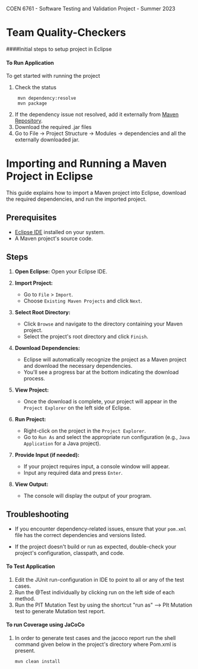 COEN 6761 - Software Testing and Validation Project - Summer 2023
# Team Quality-Checkers

####Initial steps to setup project in Eclipse

#### To Run Application
To get started with running the project

1. Check the status
   ```shell
    mvn dependency:resolve
    mvn package
   ```
2. If the dependency issue not resolved, add it externally from [Maven Repository](https://mvnrepository.com/). 
3. Download the required .jar files
4. Go to File -> Project Structure -> Modules -> dependencies and all the externally downloaded jar.

# Importing and Running a Maven Project in Eclipse

This guide explains how to import a Maven project into Eclipse, download the required dependencies, and run the imported project.

## Prerequisites

- [Eclipse IDE](https://www.eclipse.org/downloads/) installed on your system.
- A Maven project's source code.

## Steps

1. **Open Eclipse:**
   Open your Eclipse IDE.

2. **Import Project:**
   - Go to `File` > `Import`.
   - Choose `Existing Maven Projects` and click `Next`.

3. **Select Root Directory:**
   - Click `Browse` and navigate to the directory containing your Maven project.
   - Select the project's root directory and click `Finish`.

4. **Download Dependencies:**
   - Eclipse will automatically recognize the project as a Maven project and download the necessary dependencies.
   - You'll see a progress bar at the bottom indicating the download process.

5. **View Project:**
   - Once the download is complete, your project will appear in the `Project Explorer` on the left side of Eclipse.

6. **Run Project:**
   - Right-click on the project in the `Project Explorer`.
   - Go to `Run As` and select the appropriate run configuration (e.g., `Java Application` for a Java project).

7. **Provide Input (if needed):**
   - If your project requires input, a console window will appear.
   - Input any required data and press `Enter`.

8. **View Output:**
   - The console will display the output of your program.

## Troubleshooting

- If you encounter dependency-related issues, ensure that your `pom.xml` file has the correct dependencies and versions listed.

- If the project doesn't build or run as expected, double-check your project's configuration, classpath, and code.

#### To Test Application

1. Edit the JUnit run-configuration in IDE to point to all or any of the test cases.
2. Run the @Test individually by clicking run on the left side of each method.
3. Run the PIT Mutation Test by using the shortcut "run as" --> PIt Mutation test to generate Mutation test report.

#### To run Coverage using JaCoCo
1. In order to generate test cases and the jacoco report run the shell command given below in the project's directory where Pom.xml is present.
    ```shell
    mvn clean install
   ```  
